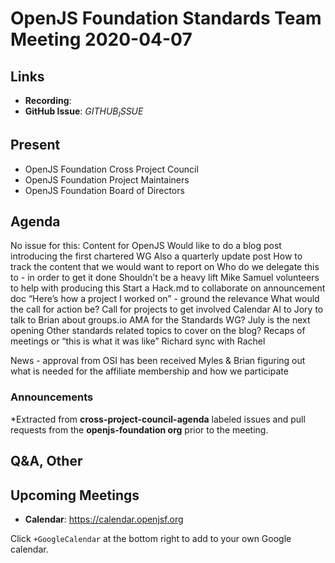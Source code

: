 # OpenJS Foundation Standards Team Meeting 2020-04-07

## Links

* **Recording**:
* **GitHub Issue**: $GITHUB_ISSUE$

## Present

* OpenJS Foundation Cross Project Council
* OpenJS Foundation Project Maintainers
* OpenJS Foundation Board of Directors



## Agenda

No issue for this: Content for OpenJS
Would like to do a blog post introducing the first chartered WG
Also a quarterly update post
How to track the content that we would want to report on
Who do we delegate this to - in order to get it done
Shouldn’t be a heavy lift
Mike Samuel volunteers to help with producing this
Start a Hack.md to collaborate on announcement doc
“Here’s how a project I worked on” - ground the relevance
What would the call for action be?
Call for projects to get involved
Calendar
AI to Jory to talk to Brian about groups.io
AMA for the Standards WG? July is the next opening
Other standards related topics to cover on the blog?
Recaps of meetings or “this is what it was like” 
Richard sync with Rachel 

News - approval from OSI has been received
Myles & Brian figuring out what is needed for the affiliate membership and how we participate



### Announcements

*Extracted from **cross-project-council-agenda** labeled issues and pull requests from the **openjs-foundation org** prior to the meeting.



## Q&A, Other

## Upcoming Meetings

* **Calendar**: https://calendar.openjsf.org

Click `+GoogleCalendar` at the bottom right to add to your own Google calendar.



